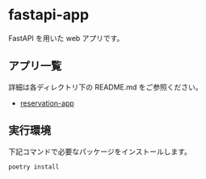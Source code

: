 # fastapi-app

FastAPI を用いた web アプリです。

## アプリ一覧

詳細は各ディレクトリ下の README.md をご参照ください。

- [reservation-app](reservation-app)

## 実行環境

下記コマンドで必要なパッケージをインストールします。

```python
poetry install
```

